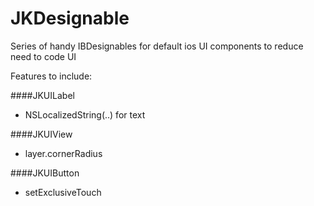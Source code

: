 # JKDesignable
Series of handy IBDesignables for default ios UI components to reduce need to code UI

Features to include:

####JKUILabel
- NSLocalizedString(..) for text

####JKUIView
- layer.cornerRadius

####JKUIButton
- setExclusiveTouch
